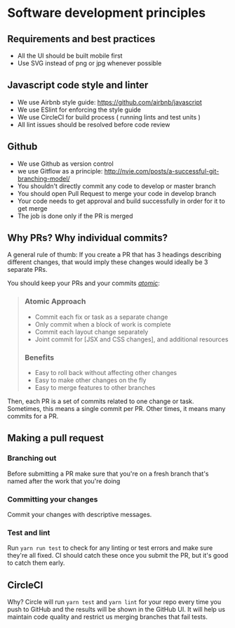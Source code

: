 # Software development principles

## Requirements and best practices
* All the UI should be built mobile first
* Use SVG instead of png or jpg whenever possible

## Javascript code style and linter
* We use Airbnb style guide: https://github.com/airbnb/javascript
* We use ESlint for enforcing the style guide
* We use CircleCI for build process ( running lints and test units )
* All lint issues should be resolved before code review

## Github
* We use Github as version control
* we use Gitflow as a principle: http://nvie.com/posts/a-successful-git-branching-model/
* You shouldn't directly commit any code to develop or master branch
* You should open Pull Request to merge your code in develop branch
* Your code needs to get approval and build successfully in order for it to get merge 
* The job is done only if the PR is merged

## Why PRs? Why individual commits?

A general rule of thumb:
If you create a PR that has 3 headings describing different changes,
that would imply these changes would ideally be 3 separate PRs.

You should keep your PRs and your commits _[atomic](https://www.freshconsulting.com/atomic-commits/)_:

> ### Atomic Approach
> 
> - Commit each fix or task as a separate change
> - Only commit when a block of work is complete
> - Commit each layout change separately
> - Joint commit for \[JSX and CSS changes\], and additional resources
> 
> ### Benefits
> 
> - Easy to roll back without affecting other changes
> - Easy to make other changes on the fly
> - Easy to merge features to other branches

Then, each PR is a set of commits related to one change or task.
Sometimes, this means a single commit per PR.
Other times, it means many commits for a PR.

## Making a pull request

### Branching out

Before submitting a PR make sure that you're on a fresh branch that's named after the work that you're doing

### Committing your changes

Commit your changes with descriptive messages. 

### Test and lint

Run `yarn run test` to check for any linting or test errors and make sure they're all fixed.
CI should catch these once you submit the PR, but it's good to catch them early.

## CircleCI

Why?
Circle will run `yarn test` and `yarn lint` for your repo every time you push to GitHub and the results will be shown in the GitHub UI. It will help us maintain code quality and restrict us merging branches that fail tests.
